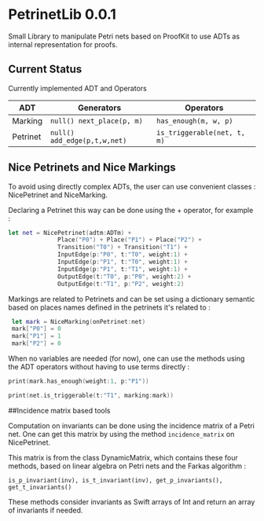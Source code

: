 # PetrinetLib 0.0.1

Small Library to manipulate Petri nets based on ProofKit to use ADTs as internal representation for proofs.

## Current Status
Currently implemented ADT and Operators

|ADT|Generators|Operators|
|---|----------|---------|
|Marking|```null() next_place(p, m)```|```has_enough(m, w, p)```|
|Petrinet|```null() add_edge(p,t,w,net)```|```is_triggerable(net, t, m)```|

## Nice Petrinets and Nice Markings

To avoid using directly complex ADTs, the user can use convenient classes : NicePetrinet and NiceMarking.

Declaring a Petrinet this way can be done using the + operator, for example :

```swift
let net = NicePetrinet(adtm:ADTm) +
              Place("P0") + Place("P1") + Place("P2") +
              Transition("T0") + Transition("T1") +
              InputEdge(p:"P0", t:"T0", weight:1) +
              InputEdge(p:"P1", t:"T0", weight:1) +
              InputEdge(p:"P1", t:"T1", weight:1) +
              OutputEdge(t:"T0", p:"P0", weight:2) +
              OutputEdge(t:"T1", p:"P2", weight:2)
```

Markings are related to Petrinets and can be set using a dictionary semantic based on places names defined in the petrinets it's related to :

```swift
 let mark = NiceMarking(onPetrinet:net)
 mark["P0"] = 0
 mark["P1"] = 1
 mark["P2"] = 0
```

When no variables are needed (for now), one can use the methods using the ADT operators without having to use terms directly :

```swift
print(mark.has_enough(weight:1, p:"P1"))

print(net.is_triggerable(t:"T1", marking:mark))
```

##Incidence matrix based tools

Computation on invariants can be done using the incidence matrix of a Petri net.
One can get this matrix by using the method ```incidence_matrix``` on NicePetrinet.

This matrix is from the class DynamicMatrix, which contains these four methods, based on linear algebra on Petri nets and the Farkas algorithm :

```is_p_invariant(inv), is_t_invariant(inv), get_p_invariants(), get_t_invariants()```

These methods consider invariants as Swift arrays of Int and return an array of invariants if needed.
